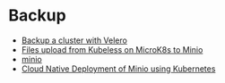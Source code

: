 # Backup

- [Backup a cluster with Velero](https://discuss.kubernetes.io/t/backup-a-cluster-with-velero/19034)
- [Files upload from Kubeless on MicroK8s to Minio](https://itnext.io/files-upload-from-kubeless-on-microk8s-to-minio-607e06598a4b)
- [minio](https://min.io/)
- [Cloud Native Deployment of Minio using Kubernetes](https://github.com/kubernetes/examples/tree/master/staging/storage/minio#cloud-native-deployment-of-minio-using-kubernetes)